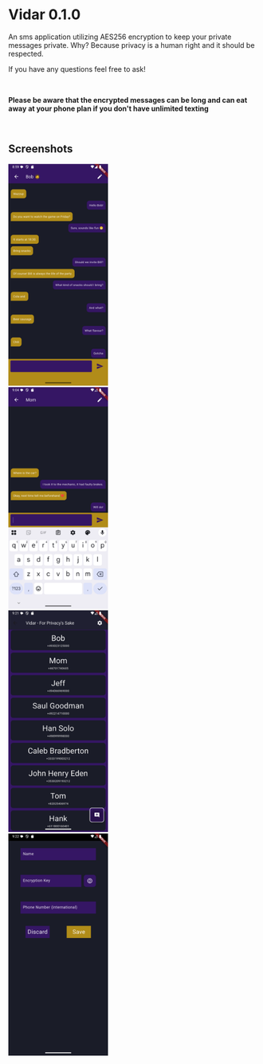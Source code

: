 # Vidar 0.1.0
An sms application utilizing AES256 encryption to keep your private messages private.
Why? Because privacy is a human right and it should be respected.

If you have any questions feel free to ask!

<br>

**Please be aware that the encrypted messages can be long and can eat away at your phone plan if you don't have unlimited texting**

<br>

## Screenshots
<img src="screenshots/chat_bob.png" width="200px">
<br>
<img src="screenshots/chat_mom.png" width="200px">
<br>
<img src="screenshots/contact_list.png" width="200px">
<br>
<img src="screenshots/edit_contact.png" width="200px">

